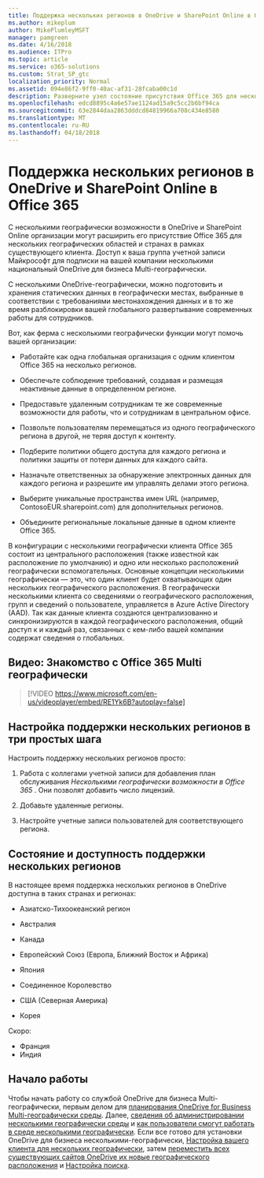 ```yaml
---
title: Поддержка нескольких регионов в OneDrive и SharePoint Online в Office 365
ms.author: mikeplum
author: MikePlumleyMSFT
manager: pamgreen
ms.date: 4/16/2018
ms.audience: ITPro
ms.topic: article
ms.service: o365-solutions
ms.custom: Strat_SP_gtc
localization_priority: Normal
ms.assetid: 094e86f2-9ff0-40ac-af31-28fcaba00c1d
description: Разверните узел состояние присутствия Office 365 для нескольких географических регионов с несколькими географически возможности в OneDrive и SharePoint Online.
ms.openlocfilehash: edcd8895c4a6e57ae1124ad15a9c5cc2b6bf94ca
ms.sourcegitcommit: 63e2844daa2863dddcd84819966a708c434e8580
ms.translationtype: MT
ms.contentlocale: ru-RU
ms.lasthandoff: 04/18/2018
---
```

# <a name="multi-geo-capabilities-in-onedrive-and-sharepoint-online-in-office-365"></a>Поддержка нескольких регионов в OneDrive и SharePoint Online в Office 365

С несколькими географически возможности в OneDrive и SharePoint Online организации могут расширить его присутствие Office 365 для нескольких географических областей и странах в рамках существующего клиента. Доступ к ваша группа учетной записи Майкрософт для подписки на вашей компании несколькими национальный OneDrive для бизнеса Multi-географически.
  
С несколькими OneDrive-географически, можно подготовить и хранения статических данных в географически местах, выбранные в соответствии с требованиями местонахождения данных и в то же время разблокировки вашей глобального развертывание современных работы для сотрудников.
  
Вот, как ферма с несколькими географически функции могут помочь вашей организации:
  
- Работайте как одна глобальная организация с одним клиентом Office 365 на несколько регионов.
    
- Обеспечьте соблюдение требований, создавая и размещая неактивные данные в определенном регионе.
    
- Предоставьте удаленным сотрудникам те же современные возможности для работы, что и сотрудникам в центральном офисе.
    
- Позвольте пользователям перемещаться из одного географического региона в другой, не теряя доступ к контенту.
    
- Подберите политики общего доступа для каждого региона и политики защиты от потери данных для каждого сайта.
    
- Назначьте ответственных за обнаружение электронных данных для каждого региона и разрешите им управлять делами этого региона.
    
- Выберите уникальные пространства имен URL (например, ContosoEUR.sharepoint.com) для дополнительных регионов.
    
- Объедините региональные локальные данные в одном клиенте Office 365.
    
В конфигурации с несколькими географически клиента Office 365 состоит из центрального расположения (также известной как расположение по умолчанию) и одно или несколько расположений географически вспомогательных. Основные концепции несколькими географически — это, что один клиент будет охватывающих один нескольких географического расположения. В географически несколькими клиента со сведениями о географического расположения, групп и сведений о пользователе, управляется в Azure Active Directory (AAD). Так как данные клиента создаются централизованно и синхронизируются в каждой географического расположения, общий доступ к и каждый раз, связанных с кем-либо вашей компании содержат сведения о глобальных.

## <a name="video-introducing-office-365-multi-geo"></a>Видео: Знакомство с Office 365 Multi географически

> [!VIDEO https://www.microsoft.com/en-us/videoplayer/embed/RE1Yk6B?autoplay=false]
  
## <a name="get-multi-geo-features-in-three-simple-steps"></a>Настройка поддержки нескольких регионов в три простых шага

Настроить поддержку нескольких регионов просто:
  
1. Работа с коллегами учетной записи для добавления план обслуживания _Несколькими географически возможности в Office 365_ . Они позволят добавить число лицензий.
    
2. Добавьте удаленные регионы.
    
3. Настройте учетные записи пользователей для соответствующего региона.
    
## <a name="multi-geo-status-and-availability"></a>Состояние и доступность поддержки нескольких регионов

В настоящее время поддержка нескольких регионов в OneDrive доступна в таких странах и регионах:
  
- Азиатско-Тихоокеанский регион
    
- Австралия
    
- Канада
    
- Европейский Союз (Европа, Ближний Восток и Африка)
    
- Япония
    
- Соединенное Королевство
    
- США (Северная Америка)
    
- Корея
      
Скоро:
  
- Франция
- Индия
    
## <a name="getting-started"></a>Начало работы

Чтобы начать работу со службой OneDrive для бизнеса Multi-географически, первым делом для [планирования OneDrive for Business Multi-географически среды](plan-for-multi-geo.md). Далее, [сведения об администрировании несколькими географически среды](administering-a-multi-geo-environment.md) и [как пользователи смогут работать в среде несколькими географически](multi-geo-user-experience.md). Если все готово для установки OneDrive для бизнеса несколькими-географически, [Настройка вашего клиента для нескольких географически](multi-geo-tenant-configuration.md), затем [переместить всех существующих сайтов OneDrive их новые географического расположения](move-onedrive-between-geo-locations.md) и [Настройка поиска](configure-search-for-multi-geo.md).

